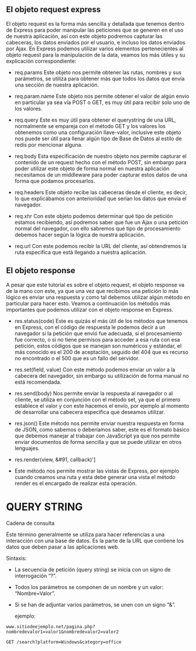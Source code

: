 ## El objeto request express

El objeto request es la forma más sencilla y detallada que tenemos dentro de Express para poder manipular las peticiones que se generen en el uso de nuestra aplicación, así con este objeto podremos capturar las cabeceras, los datos enviados por el usuario, e incluso los datos enviados por Ajax. En Express podemos utilizar varios elementos pertenecientes al objeto request para la manipulación de la data, veamos los más útiles y su explicación correspondiente:

- req.params
    Este objeto nos permite obtener las rutas, nombres y sus parámetros, se utiliza para obtener más que todos los datos que envía una sección de nuestra aplicación.

- req.param.name
    Este objeto nos permite obtener el valor de algún envío en particular ya sea vía POST o GET, es muy útil para recibir solo uno de los valores.

- req.query
    Este es muy útil para obtener el querystring de una URL, normalmente se empareja con el método GET y los valores los obtenemos como una configuración llave-valor, inclusive este objeto nos puede ser útil para llenar algún tipo de Base de Datos al estilo de redis por mencionar alguna.



- req.body
    Esta especificación de nuestro objeto nos permite capturar el contenido de un request hecho con el método POST, sin embargo para poder utilizar este objeto de forma normal en nuestra aplicación necesitamos de un middleware para poder capturar estos datos de una forma que podamos procesarlos.

- req.headers
    Este objeto recibe las cabeceras desde el cliente, es decir, lo que explicábamos con anterioridad que serían los datos que envía el navegador.

- req.xhr
    Con este objeto podemos determinar qué tipo de petición estamos recibiendo, así podremos saber que fue un Ajax o una petición normal del navegador, con ello sabremos qué tipo de procesamiento debemos hacer según la lógica de nuestra aplicación.

- req.url
    Con este podemos recibir la URL del cliente, así obtendremos la ruta especifica que está llegando a nuestra aplicación.

## El objeto response

A pesar que este tutorial es sobre el objeto request, el objeto response va de la mano con este, ya que una vez que recibimos una petición lo más lógico es enviar una respuesta y como tal debemos utilizar algún método en particular para hacer esto. Veamos a continuación los métodos más importantes que podemos utilizar con el objeto response en Express.

- res.status(code)
    Este es quizás el más útil de los métodos que tenemos en Express, con el código de respuesta le podemos decir a un navegador si la petición que envió fue adecuada, si el procesamiento fue correcto, o si no tiene permisos para acceder a esa ruta con esa petición, estos códigos que se manejan son numéricos y estándar, el más conocido es el 200 de aceptación, seguido del 404 que es recurso no encontrado o el 500 que es un fallo del servidor.

- res.set(field, value)
    Con este método podemos enviar un valor a la cabecera del navegador, sin embargo su utilización de forma manual no está recomendada.

- res.send(body)
    Nos permite enviar la respuesta al navegador o al cliente, se utiliza en conjunción con el método set, ya que el primero establece el valor y con este hacemos el envío, por ejemplo al momento de desarrollar una cabecera especifica que deseamos utilizar.

- res.json()
    Este método nos permite enviar nuestra respuesta en forma de JSON, como sabemos o deberíamos saber, este es el formato básico que debemos manejar al trabajar con JavaScript ya que nos permite enviar documentos de forma sencilla y que se puede utilizar en otros lenguajes.

- res.render(view, &#91, callback)']
- Este método nos permite mostrar las vistas de Express, por ejemplo cuando creamos        una ruta y esta debe generar una vista el método render es el encargado de realizar esta operación.

# QUERY STRING
Cadena de consulta 
    
Éste término generalmente se utiliza para hacer referencias a una interacción con una base de datos. Es la parte de la URL que contiene los datos que deben pasar a las aplicaciones web.

Sintaxis:

- La secuencia de petición (query string) se inicia con un signo de interrogación “?”.
- Todos los parámetros se componen de un nombre y un valor: “Nombre=Valor”.
- Si se han de adjuntar varios parámetros, se unen con un signo “&”.
    
    ejemplo:
~~~
www.sitiodeejemplo.net/pagina.php?nombredevalor1=valor1&nombredevalor2=valor2
~~~

~~~
GET /search?platform=Windows&category=office
~~~